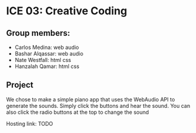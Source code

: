 # ICE 03: Creative Coding

## Group members:

- Carlos Medina: web audio
- Bashar Alqassar: web audio
- Nate Westfall: html css
- Hanzalah Qamar: html css

## Project

We chose to make a simple piano app that uses the WebAudio API to generate the sounds. Simply click the buttons and hear the sound. You can also click the radio buttons at the top to change the sound

Hosting link: TODO
